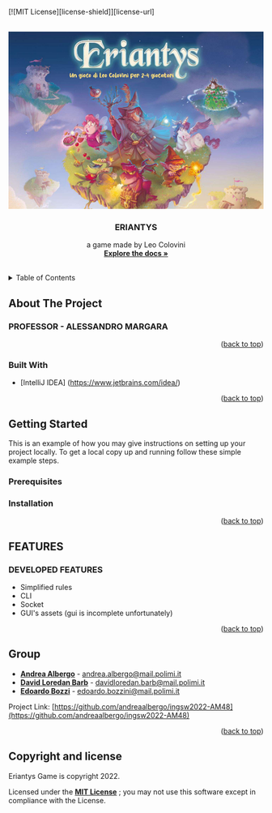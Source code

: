 <div id="top"></div>

<!-- PROJECT SHIELDS -->
[![MIT License][license-shield]][license-url]



<!-- PROJECT LOGO -->
<br />
<div align="center">
  <a href="">
    <img src="src/main/resources/Images/Eriantys.png" alt="Eriantys" width="1200" height="350">
  </a>

<h3 align="center">ERIANTYS</h3>

  <p align="center">
    a game made by Leo Colovini
    <br />
    <a href="https://github.com/andreaalbergo/ingsw2022-AM48"><strong>Explore the docs »</strong></a>
    <br />
    <br />
  </p>
</div>



<!-- TABLE OF CONTENTS -->
<details>
  <summary>Table of Contents</summary>
  <ol>
    <li>
      <a href="#about-the-project">About The Project</a>
      <ul>
        <li><a href="#built-with">Built With</a></li>
      </ul>
    </li>
    <li>
      <a href="#getting-started">Getting Started</a>
      <ul>
        <li><a href="#prerequisites">Prerequisites</a></li>
        <li><a href="#installation">Installation</a></li>
      </ul>
    </li>
    <li><a href="#features">FEATURES</a></li>
    <li>
       <a href="#prerequisites">Prerequisites</a>
      <ul>
       <li><a href="#group">Group</a></li>
      </ul>
    </li>
    <li>
      <a href="#license">Copyright and license</a>
    </li>
  </ol>
</details>



<!-- ABOUT THE PROJECT -->
## About The Project

### PROFESSOR - ALESSANDRO MARGARA
<p align="right">(<a href="#top">back to top</a>)</p>



### Built With

* [IntelliJ IDEA] (https://www.jetbrains.com/idea/)

<p align="right">(<a href="#top">back to top</a>)</p>



<!-- GETTING STARTED -->
## Getting Started

This is an example of how you may give instructions on setting up your project locally.
To get a local copy up and running follow these simple example steps.

### Prerequisites

### Installation


<p align="right">(<a href="#top">back to top</a>)</p>



## FEATURES
### DEVELOPED FEATURES
- Simplified rules
- CLI
- Socket
- GUI's assets (gui is incomplete unfortunately)

<p align="right">(<a href="#top">back to top</a>)</p>

<!-- CONTACTS -->
## Group
- [__Andrea Albergo__](https://github.com/andreaalbergo) - andrea.albergo@mail.polimi.it 
- [__David Loredan Barb__](https://github.com/DavidLoredan-Barb) - davidloredan.barb@mail.polimi.it 
- [__Edoardo Bozzi__](https://github.com/EdoardoBoz) - edoardo.bozzini@mail.polimi.it


Project Link: [https://github.com/andreaalbergo/ingsw2022-AM48](https://github.com/andreaalbergo/ingsw2022-AM48)

<p align="right">(<a href="#top">back to top</a>)</p>


## Copyright and license

Eriantys Game is copyright 2022.

Licensed under the **[MIT License](https://github.com/andreaalbergo/ingsw2022-AM48/LICENSE)** ;
you may not use this software except in compliance with the License.


<!-- MARKDOWN LINKS & IMAGES -->
[license]: https://github.com/andreaalbergo/ingsw2022-AM48/LICENSE
[license-image]: https://img.shields.io/badge/License-MIT-blue.svg
